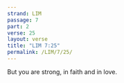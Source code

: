 ```yaml
---
strand: LIM
passage: 7
part: 2
verse: 25
layout: verse
title: "LIM 7:25"
permalink: /LIM/7/25/
---
```

But you are strong, in faith and in love.
